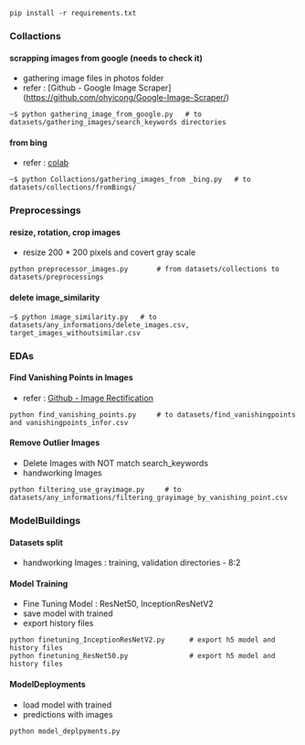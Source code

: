 ```
pip install -r requirements.txt
```
### Collactions
#### scrapping images from google  (needs to check it)
- gathering image files in photos folder
- refer : [Github - Google Image Scraper] (https://github.com/ohyicong/Google-Image-Scraper/)
```
~$ python gathering_image_from_google.py   # to datasets/gathering_images/search_keywords directories
```
#### from bing
- refer : [colab](https://colab.research.google.com/drive/1iu9Jwp45n8p15aF29qmehykKP6HLtJgx)
```
~$ python Collactions/gathering_images_from _bing.py   # to datasets/collections/fromBings/
```
### Preprocessings
#### resize, rotation, crop images 
- resize 200 * 200 pixels and covert gray scale
```
python preprocessor_images.py       # from datasets/collections to datasets/preprocessings
```
#### delete image_similarity
```
~$ python image_similarity.py   # to datasets/any_informations/delete_images.csv, target_images_withoutsimilar.csv
```

### EDAs
#### Find Vanishing Points in Images
- refer : [Github - Image Rectification](https://github.com/chsasank/Image-Rectification)
```
python find_vanishing_points.py     # to datasets/find_vanishingpoints and vanishingpoints_infor.csv
```
#### Remove Outlier Images  
- Delete Images with NOT match search_keywords
- handworking Images
```
python filtering_use_grayimage.py     # to datasets/any_informations/filtering_grayimage_by_vanishing_point.csv
```

### ModelBuildings
#### Datasets split
- handworking Images : training, validation directories - 8:2
#### Model Training
- Fine Tuning Model : ResNet50, InceptionResNetV2
- save model with trained
- export history files
```
python finetuning_InceptionResNetV2.py      # export h5 model and history files
python finetuning_ResNet50.py               # export h5 model and history files
```
#### ModelDeployments
- load model with trained
- predictions with images
```
python model_deplpyments.py
```


